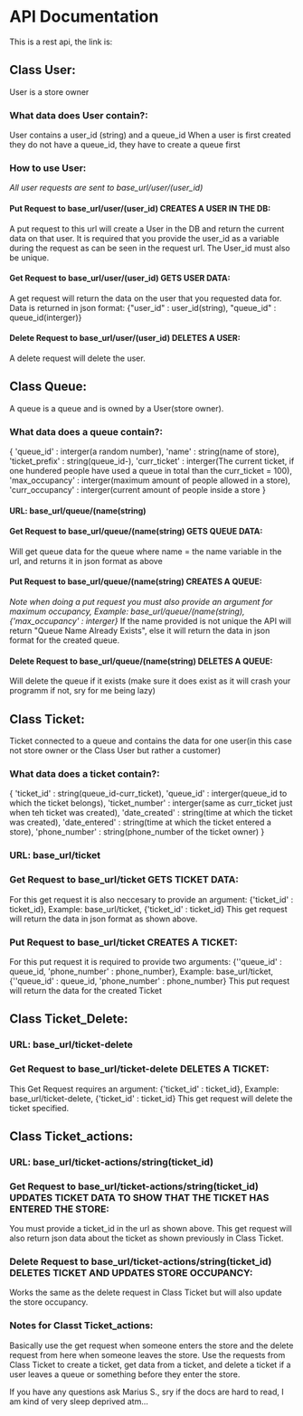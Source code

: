# API Documentation
This is a rest api, the link is:
## Class User:
User is a store owner
### What data does User contain?:
User contains a user_id (string) and a queue_id
When a user is first created they do not have a queue_id, they have to create a queue first

### How to use User:
*All user requests are sent to base_url/user/(user_id)*
#### Put Request to base_url/user/(user_id)  CREATES A USER IN THE DB:
A put request to this url will create a User in the DB and return the current data on that user. It is required that you provide the user_id as a variable during the request
as can be seen in the request url. The User_id must also be unique.
#### Get Request to base_url/user/(user_id) GETS USER DATA:
A get request will return the data on the user that you requested data for.
Data is returned in json format:
{"user_id" : user_id(string), "queue_id" : queue_id(interger)}
#### Delete Request to base_url/user/(user_id) DELETES A USER:
A delete request will delete the user.

## Class Queue:
A queue is a queue and is owned by a User(store owner).
### What data does a queue contain?:
{
        'queue_id' : interger(a random number),
        'name' : string(name of store),
        'ticket_prefix' : string(queue_id-),
        'curr_ticket' : interger(The current ticket, if one hundered people have used a queue in total than the curr_ticket = 100),
        'max_occupancy' : interger(maximum amount of people allowed in a store),
        'curr_occupancy' : interger(current amount of people inside a store
    }

#### URL: base_url/queue/(name(string)
#### Get Request to base_url/queue/(name(string) GETS QUEUE DATA:
Will get queue data for the queue where name = the name variable in the url, and returns it in json format as above
#### Put Request to base_url/queue/(name(string) CREATES A QUEUE:
*Note when doing a put request you must also provide an argument for maximum occupancy, Example: base_url/queue/(name(string), {'max_occupancy' : interger}*
If the name provided is not unique the API will return "Queue Name Already Exists", else it will return the data in json format for the created queue.
#### Delete Request to base_url/queue/(name(string) DELETES A QUEUE:
Will delete the queue if it exists (make sure it does exist as it will crash your programm if not, sry for me being lazy)


## Class Ticket:
Ticket connected to a queue and contains the data for one user(in this case not store owner or the Class User but rather a customer)
### What data does a ticket contain?:
{
        'ticket_id' : string(queue_id-curr_ticket),
        'queue_id' : interger(queue_id to which the ticket belongs),
        'ticket_number' : interger(same as curr_ticket just when teh ticket was created),
        'date_created' : string(time at which the ticket was created),
        'date_entered' : string(time at which the ticket entered a store),
        'phone_number' : string(phone_number of the ticket owner)
    }
### URL: base_url/ticket
### Get Request to base_url/ticket GETS TICKET DATA:
For this get request it is also neccesary to provide an argument: {'ticket_id' : ticket_id}, Example: base_url/ticket, {'ticket_id' : ticket_id}
This get request will return the data in json format as shown above.
### Put Request to base_url/ticket CREATES A TICKET:
For this put request it is required to provide two arguments: {''queue_id' : queue_id, 'phone_number' : phone_number}, Example: base_url/ticket, {''queue_id' : queue_id, 'phone_number' : phone_number}
This put request will return the data for the created Ticket

## Class Ticket_Delete:
### URL: base_url/ticket-delete
### Get Request to base_url/ticket-delete DELETES A TICKET:
This Get Request requires an argument: {'ticket_id' : ticket_id}, Example: base_url/ticket-delete, {'ticket_id' : ticket_id}
This get request will delete the ticket specified.

## Class Ticket_actions:
### URL: base_url/ticket-actions/string(ticket_id)
### Get Request to base_url/ticket-actions/string(ticket_id) UPDATES TICKET DATA TO SHOW THAT THE TICKET HAS ENTERED THE STORE:
You must provide a ticket_id in the url as shown above. This get request will also return json data about the ticket as shown previously in Class Ticket.
### Delete Request to base_url/ticket-actions/string(ticket_id) DELETES TICKET AND UPDATES STORE OCCUPANCY:
Works the same as the delete request in Class Ticket but will also update the store occupancy.
### Notes for Classt Ticket_actions:
Basically use the get request when someone enters the store and the delete request from here when someone leaves the store.
Use the requests from Class Ticket to create a ticket, get data from a ticket, and delete a ticket if a user leaves a queue or something before they enter the store.

If you have any questions ask Marius S., sry if the docs are hard to read, I am kind of very sleep deprived atm...
